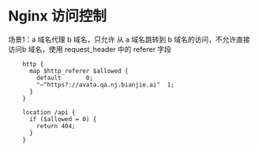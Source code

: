 # Nginx 访问控制

场景1：a 域名代理 b 域名，只允许 从 a 域名跳转到 b 域名的访问，不允许直接访问b 域名，使用 request_header 中的 referer 字段

```
    http {
      map $http_referer $allowed {
        default       0;
        "~^https?://avata.qa.nj.bianjie.ai"  1;
      }
    }

    location /api {
      if ($allowed = 0) {
        return 404;
      }
    }
```


